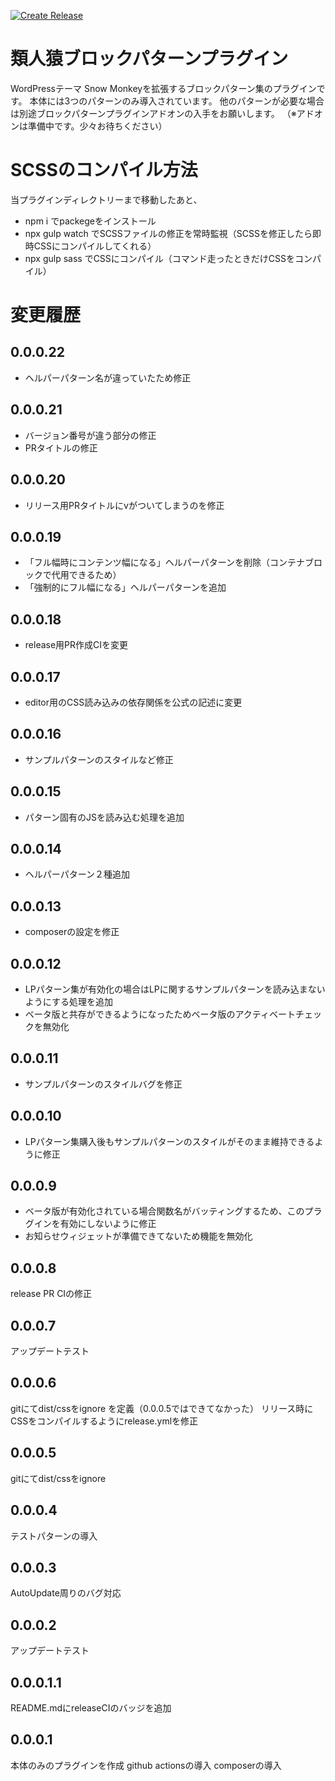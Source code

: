 [![Create Release](https://github.com/m-g-n/ruijinen-plugin_block-patterns/actions/workflows/release.yml/badge.svg)](https://github.com/m-g-n/ruijinen-plugin_block-patterns/actions/workflows/release.yml)

# 類人猿ブロックパターンプラグイン
WordPressテーマ Snow Monkeyを拡張するブロックパターン集のプラグインです。
本体には3つのパターンのみ導入されています。
他のパターンが必要な場合は別途ブロックパターンプラグインアドオンの入手をお願いします。
（※アドオンは準備中です。少々お待ちください）

# SCSSのコンパイル方法
当プラグインディレクトリーまで移動したあと、

- npm i でpackegeをインストール
- npx gulp watch でSCSSファイルの修正を常時監視（SCSSを修正したら即時CSSにコンパイルしてくれる）
- npx gulp sass でCSSにコンパイル（コマンド走ったときだけCSSをコンパイル）

# 変更履歴
## 0.0.0.22
- ヘルパーパターン名が違っていたため修正

## 0.0.0.21
- バージョン番号が違う部分の修正
- PRタイトルの修正

## 0.0.0.20
- リリース用PRタイトルにvがついてしまうのを修正

## 0.0.0.19
- 「フル幅時にコンテンツ幅になる」ヘルパーパターンを削除（コンテナブロックで代用できるため）
- 「強制的にフル幅になる」ヘルパーパターンを追加

## 0.0.0.18
- release用PR作成CIを変更

## 0.0.0.17
- editor用のCSS読み込みの依存関係を公式の記述に変更

## 0.0.0.16
- サンプルパターンのスタイルなど修正

## 0.0.0.15
- パターン固有のJSを読み込む処理を追加

## 0.0.0.14
- ヘルパーパターン２種追加

## 0.0.0.13
- composerの設定を修正

## 0.0.0.12
- LPパターン集が有効化の場合はLPに関するサンプルパターンを読み込まないようにする処理を追加
- ベータ版と共存ができるようになったためベータ版のアクティベートチェックを無効化

## 0.0.0.11
- サンプルパターンのスタイルバグを修正

## 0.0.0.10
- LPパターン集購入後もサンプルパターンのスタイルがそのまま維持できるように修正

## 0.0.0.9
- ベータ版が有効化されている場合関数名がバッティングするため、このプラグインを有効にしないように修正
- お知らせウィジェットが準備できてないため機能を無効化

## 0.0.0.8
release PR CIの修正

## 0.0.0.7
アップデートテスト

## 0.0.0.6
gitにてdist/cssをignore を定義（0.0.0.5ではできてなかった）
リリース時にCSSをコンパイルするようにrelease.ymlを修正

## 0.0.0.5
gitにてdist/cssをignore

## 0.0.0.4
テストパターンの導入

## 0.0.0.3
AutoUpdate周りのバグ対応

## 0.0.0.2
アップデートテスト

## 0.0.0.1.1
README.mdにreleaseCIのバッジを追加

## 0.0.0.1
本体のみのプラグインを作成
github actionsの導入
composerの導入